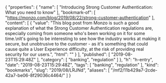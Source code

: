 {
  "properties": {
    "name": [
      "Introducing Strong Customer Authentication: What you need to know"
    ],
    "bookmark-of": [
      "https://monzo.com/blog/2019/08/22/strong-customer-authentication"
    ],
    "content": [
      {
        "value": "This blog post from Monzo is such a good explanation of what the Strong Customer Authentication regulations are, especially coming from someone who's been working on it for some time.\nIt's going to be interesting to see how the industry works at making it secure, but unobtrusive to the customer - as it's something that could cause quite a User Experience difficulty, at the risk of providing real security for our users.",
        "html": ""
      }
    ],
    "published": [
      "2019-08-23T15:29:48Z"
    ],
    "category": [
      "banking",
      "regulation"
    ]
  },
  "h": "h-entry",
  "date": "2019-08-23T15:29:48Z",
  "tags": [
    "banking",
    "regulation"
  ],
  "kind": "bookmarks",
  "slug": "2019/08/LRJNd",
  "aliases": [
    "/mf2/11b429a7-2cde-42a7-be06-8f29036c4464/"
  ]
}
